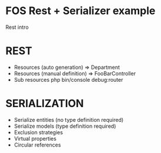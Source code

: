 FOS Rest + Serializer example
=============================

Rest intro

# REST
- Resources (auto generation) => Department
- Resources (manual definition) => FooBarController
- Sub resources
php bin/console debug:router


# SERIALIZATION
- Serialize entities (no type definition required)
- Serialize models (type definition required)
- Exclusion strategies
- Virtual properties
- Circular references